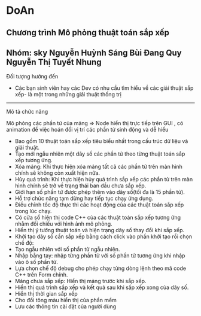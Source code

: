 # DoAn
Chương trình Mô phỏng thuật toán sắp xếp
---------------------------------------------------
Nhóm: sky
Nguyễn Huỳnh Sáng
Bùi Đang Quy
Nguyễn Thị Tuyết Nhung
----------------------------------------------------
Đối tượng hướng đến
- Các bạn sinh viên hay các Dev có nhu cầu tìm hiểu về các giải thuật sắp xếp- là một
trong những giải thuật thống trị
----------------------------------------------------
Mô tả chức năng

Mô phỏng các phần tử của mảng => Node hiển thị trực tiếp trên GUI , có animation để việc hoán
đổi vị trí các phần tử sinh động và dễ hiểu
+	Bao gồm 10 thuật toán sắp xếp tiêu biểu nhất trong cấu trúc dữ liệu và giải thuật.
+	Tạo mới ngẫu nhiên một dãy số các phần tử theo từng thuật toán sắp xếp tương ứng.
+	 Xóa mảng: Khi thực hiện xóa mảng tất cả các phần tử trên màn hình chính sẽ không còn xuất hiện nữa.
+	 Hủy quá trình: Khi thực hiện hủy quá trình sắp xếp các phần tử trên màn hình chính sẽ trở về trạng thái ban đầu chưa sắp xếp.
+	Giới hạn số phần tử được phép thêm vào dãy số(tối đa là 15 phần tử).
+	Hỗ trợ chức năng tạm dừng hay tiếp tục chạy ứng dụng.
+	Điều chỉnh tốc độ thực thi các hoạt động của các thuật toán sắp xếp trong lúc chạy.
+	Có cửa sổ hiện thị code C++ của các thuật toán sắp xếp tương ứng nhằm đối chiếu với hình ảnh mô phỏng.
+	Hiển thị ý tưởng thuật toán và hiện trạng dãy số thay đổi khi sắp xếp.
+	Khởi tạo dãy số cần sắp xếp bằng cách click vào phần khởi tạo rồi chọn chế độ:
+	 Tạo ngẫu nhiên với số phần tử ngẫu nhiên.
+	Nhập bằng tay: nhập từng phần tử với số phần tử tương ứng khi nhập vào ô số phần tử.
+	Lựa chọn chế độ debug cho phép chạy từng dòng lệnh theo mã code C++ trên Form chính.
+	Mảng chưa sắp xếp: Hiển thị mảng trước khi sắp xếp.
+	Hiển thị quá trình sắp xếp và kết quả sau khi  sắp xếp xong của dãy số.
+	Hiển thị thời gian sắp xếp
+	Cho đổi tông màu hiển thị của phần mềm
+	Lưu các thông tin cài đặt của người dùng
